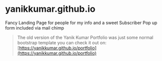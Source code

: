 # yanikkumar.github.io
Fancy Landing Page for people for my info and a sweet Subscriber Pop up form included via mail chimp


> The old version of the Yanik Kumar Portfolio was just some normal bootstrap template you can check it out on: [https://yanikkumar.github.io/portfolio](https://yanikkumar.github.io/portfolio)
